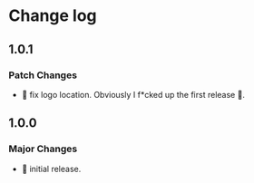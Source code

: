 # Change log

## 1.0.1

### Patch Changes

-   📝 fix logo location. Obviously I f\*cked up the first release 🤦.

## 1.0.0

### Major Changes

-   🎉 initial release.
